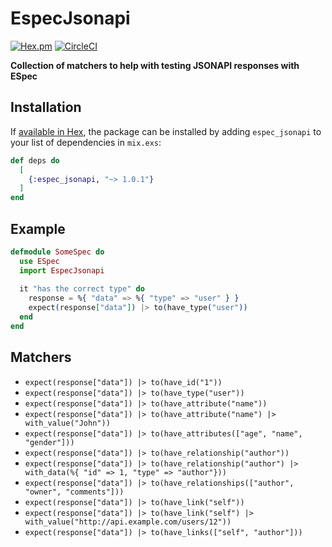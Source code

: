 # EspecJsonapi
[![Hex.pm](https://img.shields.io/hexpm/v/espec_jsonapi.svg)](https://hex.pm/packages/espec_jsonapi)
[![CircleCI](https://circleci.com/gh/gmartsenkov/espec_jsonapi.svg?style=svg)](https://circleci.com/gh/gmartsenkov/espec_jsonapi)

**Collection of matchers to help with testing JSONAPI responses with ESpec**

## Installation

If [available in Hex](https://hex.pm/docs/publish), the package can be installed
by adding `espec_jsonapi` to your list of dependencies in `mix.exs`:

```elixir
def deps do
  [
    {:espec_jsonapi, "~> 1.0.1"}
  ]
end
```

## Example

``` elixir
defmodule SomeSpec do
  use ESpec
  import EspecJsonapi
  
  it "has the correct type" do
    response = %{ "data" => %{ "type" => "user" } }
    expect(response["data"]) |> to(have_type("user"))
  end
end
```

## Matchers

* `expect(response["data"]) |> to(have_id("1"))`
* `expect(response["data"]) |> to(have_type("user"))`
* `expect(response["data"]) |> to(have_attribute("name"))`
* `expect(response["data"]) |> to(have_attribute("name") |> with_value("John"))`
* `expect(response["data"]) |> to(have_attributes(["age", "name", "gender"]))`
* `expect(response["data"]) |> to(have_relationship("author"))`
* `expect(response["data"]) |> to(have_relationship("author") |> with_data(%{ "id" => 1, "type" => "author"}))`
* `expect(response["data"]) |> to(have_relationships(["author", "owner", "comments"]))`
* `expect(response["data"]) |> to(have_link("self"))`
* `expect(response["data"]) |> to(have_link("self") |> with_value("http://api.example.com/users/12"))`
* `expect(response["data"]) |> to(have_links(["self", "author"]))`




